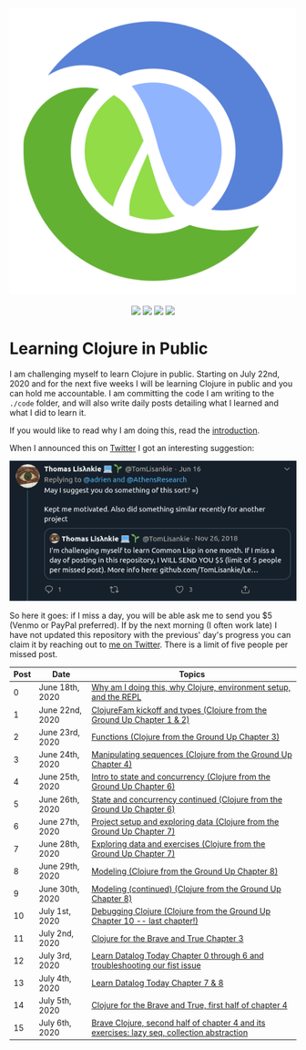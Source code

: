 <p align="center">
    <img src="posts/images/Clojure_logo.svg" /><br /><br />
    <img src="https://img.shields.io/badge/Clojure%20from%20the%20Ground%20Up-8%20out%20of%208-green?logo=clojure&style=flat" />
    <img src="https://img.shields.io/badge/4clojure-68%20out%20of%20156-orange?logo=clojure&style=flat" />
    <img src="https://img.shields.io/badge/Clojure%20For%20Brave%20And%20True-2%20out%20of%2011-red?logo=clojure&style=flat" />
    <img src="https://img.shields.io/badge/Learn%20Datalog%20Today-9%20out%20of%209-green?logo=clojure&style=flat" />
</p>

# Learning Clojure in Public

I am challenging myself to learn Clojure in public. Starting on July 22nd, 2020 and for the next five weeks I will be learning Clojure in public and you can hold me accountable. I am committing the code I am writing to the `./code` folder, and will also write daily posts detailing what I learned and what I did to learn it.

If you would like to read why I am doing this, read the [introduction](posts/2020-06-18.md).

When I announced this on [Twitter](https://twitter.com/adrien/status/1273013237076971528) I got an interesting suggestion:

<p align="center"><img src="posts/images/lisankie-inspiration.png" /></p>

So here it goes: if I miss a day, you will be able ask me to send you \$5 (Venmo or PayPal preferred). If by the next morning (I often work late) I have not updated this repository with the previous' day's progress you can claim it by reaching out to [me on Twitter](https://twitter.com/adrien). There is a limit of five people per missed post.

| Post | Date            | Topics                                                                                                             |
| ---- | --------------- | ------------------------------------------------------------------------------------------------------------------ |
| 0    | June 18th, 2020 | [Why am I doing this, why Clojure, environment setup, and the REPL](posts/2020-06-18.md)                           |
| 1    | June 22nd, 2020 | [ClojureFam kickoff and types (Clojure from the Ground Up Chapter 1 & 2)](posts/2020-06-22.md)                     |
| 2    | June 23rd, 2020 | [Functions (Clojure from the Ground Up Chapter 3)](posts/2020-06-23.md)                                            |
| 3    | June 24th, 2020 | [Manipulating sequences (Clojure from the Ground Up Chapter 4)](posts/2020-06-24.md)                               |
| 4    | June 25th, 2020 | [Intro to state and concurrency (Clojure from the Ground Up Chapter 6)](posts/2020-06-25.md)                       |
| 5    | June 26th, 2020 | [State and concurrency continued (Clojure from the Ground Up Chapter 6)](posts/2020-06-26.md)                      |
| 6    | June 27th, 2020 | [Project setup and exploring data (Clojure from the Ground Up Chapter 7)](posts/2020-06-27.md)                     |
| 7    | June 28th, 2020 | [Exploring data and exercises (Clojure from the Ground Up Chapter 7)](posts/2020-06-28.md)                         |
| 8    | June 29th, 2020 | [Modeling (Clojure from the Ground Up Chapter 8)](posts/2020-06-29.md)                                             |
| 9    | June 30th, 2020 | [Modeling (continued) (Clojure from the Ground Up Chapter 8)](posts/2020-06-30.md)                                 |
| 10   | July 1st, 2020  | [Debugging Clojure (Clojure from the Ground Up Chapter 10 -- last chapter!)](posts/2020-07-01.md)                  |
| 11   | July 2nd, 2020  | [Clojure for the Brave and True Chapter 3](posts/2020-07-02.md)                                                    |
| 12   | July 3rd, 2020  | [Learn Datalog Today Chapter 0 through 6 and troubleshooting our fist issue](posts/2020-07-03.md)                  |
| 13   | July 4th, 2020  | [Learn Datalog Today Chapter 7 & 8](posts/2020-07-04.md)                                                           |
| 14   | July 5th, 2020  | [Clojure for the Brave and True, first half of chapter 4](posts/2020-07-05.md)                                     |
| 15   | July 6th, 2020  | [Brave Clojure, second half of chapter 4 and its exercises: lazy seq, collection abstraction](posts/2020-07-06.md) |
